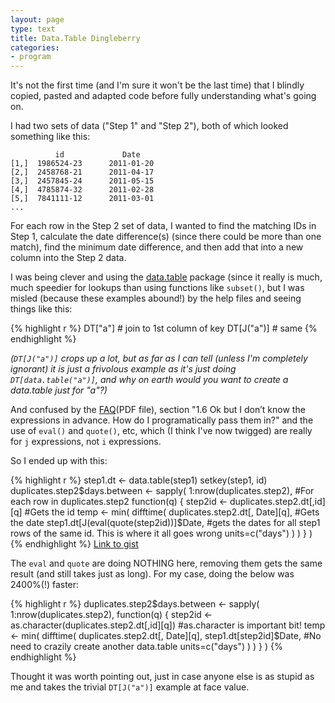 ```yaml
---
layout: page
type: text
title: Data.Table Dingleberry
categories: 
- program
---
```

It's not the first time (and I'm sure it won't be the last time) that I blindly copied, pasted and adapted code before fully understanding what's going on. 

I had two sets of data ("Step 1" and "Step 2"), both of which looked something like this:

			  id             Date
	[1,]  1986524-23      2011-01-20
	[2,]  2458768-21      2011-04-17
	[3,]  2457845-24      2011-05-15
	[4,]  4785874-32      2011-02-28
	[5,]  7841111-12      2011-03-01
	...

For each row in the Step 2 set of data, I wanted to find the matching IDs in Step 1, calculate the date difference(s) (since there could be more than one match), find the minimum date difference, and then add that into a new column into the Step 2 data.

I was being clever and using the [data.table](http://datatable.r-forge.r-project.org/) package (since it really is much, much speedier for lookups than using functions like `subset()`, but I was misled (because these examples abound!) by the help files and seeing things like this:

{% highlight r %}
DT["a"]     # join to 1st column of key
DT[J("a")]  # same
{% endhighlight %}

_(`DT[J("a")]` crops up a lot, but as far as I can tell (unless I'm completely ignorant) it is just a frivolous example as it's just doing `DT[data.table("a")]`, and why on earth would you want to create a data.table just for "a"?)_

And confused by the [FAQ](http://datatable.r-forge.r-project.org/datatable-faq.pdf)(PDF file), section "1.6 Ok but I don’t know the expressions in advance. How do I programatically pass them in?" and the use of `eval()` and `quote()`, etc, which (I think I've now twigged) are really for `j` expressions, not `i` expressions.

So I ended up with this:

{% highlight r %}
step1.dt  <- data.table(step1)
setkey(step1, id)
duplicates.step2$days.between  <- sapply(
	1:nrow(duplicates.step2), #For each row in duplicates.step2
	function(q) {
		step2id <- duplicates.step2.dt[,id][q] #Gets the id
		temp  <- min(
			difftime(
				duplicates.step2.dt[, Date][q], #Gets the date
				step1.dt[J(eval(quote(step2id))]$Date, #gets the dates for all step1 rows of the same id. This is where it all goes wrong
				units=c("days")
			)
		)
	}
)
{% endhighlight %}
[Link to gist](https://gist.github.com/1273684)

The `eval` and `quote` are doing NOTHING here, removing them gets the same result (and still takes just as long). For my case, doing the below was 2400%(!) faster:

{% highlight r %}
duplicates.step2$days.between  <- sapply(
	1:nrow(duplicates.step2),
	function(q) {
		step2id <- as.character(duplicates.step2.dt[,id][q]) #as.character is important bit!
		temp  <- min(
			difftime(
				duplicates.step2.dt[, Date][q],
				step1.dt[step2id]$Date, #No need to crazily create another data.table
				units=c("days")
			)
		)
	}
)
{% endhighlight %}

Thought it was worth pointing out, just in case anyone else is as stupid as me and takes the trivial `DT[J("a")]` example at face value.

